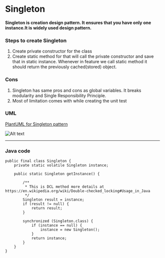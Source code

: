 # Singleton

**Singleton is creation design pattern. It ensures that you have only one instance.It is widely used design pattern.**


### Steps to create Singleton
1. Create private constructor for the class
2. Create static method for that will call the private constructor and save that in static instance. Whenever in feature we call static method it should return the previously cached(stored) object.


### Cons
1. Singleton has same pros and cons as global variables. It breaks modularity and Single Responsibility Principle.
2. Most of limitation comes with while creating the unit test

### UML

[PlantUML for Singleton pattern](https://www.plantuml.com/plantuml/uml/TOwnKe8n48JxFCMMEX8VWB6WfTONE9E3PBnScEHIAFBkvaS6i70cnMPdzzlRTADceuXxpReNjgfu-VOUrwzpGQZtct5q0E1nd5NBuOIiKsdWYtyDFZoUdIVisRQNpFHEpcarXl3EK7Ut_7fzHtfBkMC-mkyC2fTtRi-EDMBf_q_vEmTi5OGonBAtr9WYHz3X83bCSDKLRDagRAd6rSptL8T467qm0ZLUyFrJGsfLyzUvStV5PifHv0S0)

![Alt text](http://www.plantuml.com/plantuml/png/TOsnKiKW44LxlkAMEeeVyCRYjQdr1v1i4aPOCh0fDERVtIIEQF4OYkLozjnh5LTaIT6y11uZIMOyVrcBtwSnFhfQMx0QwB5OTLM2tn1O9_PqvWsykp-I1umatG-ZsMOCPo546WHvQFpbyiVqEeKAlGvd3HAbDofFXhZ7ld_RyhyEw5WjQOaIh4o5N4yzt3p7u5MS-L4HSUy4xmhjglh1VYgPm-VntnglEYqfVWC0 "a title")

----

### Java code

```
public final class Singleton {
    private static volatile Singleton instance;

    public static Singleton getInstance() {

        /**
         * This is DCL method more details at https://en.wikipedia.org/wiki/Double-checked_locking#Usage_in_Java
         */
        Singleton result = instance;
        if (result != null) {
            return result;
        }

        synchronized (Singleton.class) {
            if (instance == null) {
                instance = new Singleton();
            }
            return instance;
        }
    }
}
```